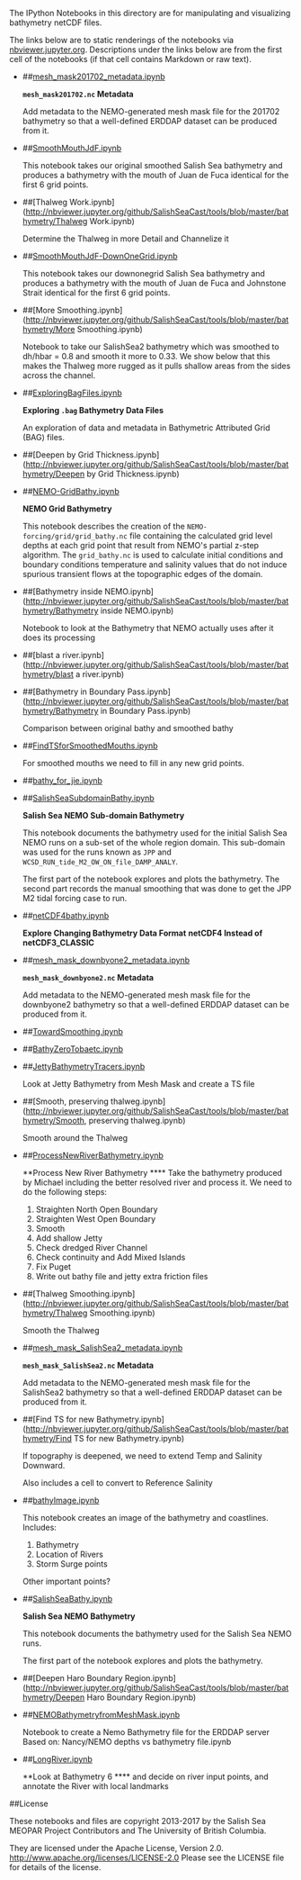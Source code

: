 The IPython Notebooks in this directory are for manipulating
and visualizing bathymetry netCDF files.

The links below are to static renderings of the notebooks via
[nbviewer.jupyter.org](http://nbviewer.jupyter.org/).
Descriptions under the links below are from the first cell of the notebooks
(if that cell contains Markdown or raw text).

* ##[mesh_mask201702_metadata.ipynb](http://nbviewer.jupyter.org/github/SalishSeaCast/tools/blob/master/bathymetry/mesh_mask201702_metadata.ipynb)

    **`mesh_mask201702.nc` Metadata**

    Add metadata to the NEMO-generated mesh mask file for the 201702 bathymetry
    so that a well-defined ERDDAP dataset can be produced from it.

* ##[SmoothMouthJdF.ipynb](http://nbviewer.jupyter.org/github/SalishSeaCast/tools/blob/master/bathymetry/SmoothMouthJdF.ipynb)

    This notebook takes our original smoothed Salish Sea bathymetry and produces a bathymetry with the mouth of Juan de Fuca identical for the first 6 grid points.

* ##[Thalweg Work.ipynb](http://nbviewer.jupyter.org/github/SalishSeaCast/tools/blob/master/bathymetry/Thalweg Work.ipynb)

    Determine the Thalweg in more Detail and Channelize it

* ##[SmoothMouthJdF-DownOneGrid.ipynb](http://nbviewer.jupyter.org/github/SalishSeaCast/tools/blob/master/bathymetry/SmoothMouthJdF-DownOneGrid.ipynb)

    This notebook takes our downonegrid Salish Sea bathymetry and produces a bathymetry with the mouth of Juan de Fuca and Johnstone Strait identical for the first 6 grid points.

* ##[More Smoothing.ipynb](http://nbviewer.jupyter.org/github/SalishSeaCast/tools/blob/master/bathymetry/More Smoothing.ipynb)

    Notebook to take our SalishSea2 bathymetry which was smoothed to dh/hbar = 0.8 and smooth it more to 0.33.
    We show below that this makes the Thalweg more rugged as it pulls shallow areas from the sides across the channel.

* ##[ExploringBagFiles.ipynb](http://nbviewer.jupyter.org/github/SalishSeaCast/tools/blob/master/bathymetry/ExploringBagFiles.ipynb)

    **Exploring `.bag` Bathymetry Data Files**

    An exploration of data and metadata in Bathymetric Attributed Grid (BAG) files.

* ##[Deepen by Grid Thickness.ipynb](http://nbviewer.jupyter.org/github/SalishSeaCast/tools/blob/master/bathymetry/Deepen by Grid Thickness.ipynb)

* ##[NEMO-GridBathy.ipynb](http://nbviewer.jupyter.org/github/SalishSeaCast/tools/blob/master/bathymetry/NEMO-GridBathy.ipynb)

    **NEMO Grid Bathymetry**

    This notebook describes the creation
    of the `NEMO-forcing/grid/grid_bathy.nc` file
    containing the calculated grid level depths at each grid point
    that result from NEMO's partial z-step algorithm.
    The `grid_bathy.nc` is used to calculate initial conditions
    and boundary conditions temperature and salinity values that do not
    induce spurious transient flows at the topographic edges of the domain.

* ##[Bathymetry inside NEMO.ipynb](http://nbviewer.jupyter.org/github/SalishSeaCast/tools/blob/master/bathymetry/Bathymetry inside NEMO.ipynb)

    Notebook to look at the Bathymetry that NEMO actually uses after it does its processing

* ##[blast a river.ipynb](http://nbviewer.jupyter.org/github/SalishSeaCast/tools/blob/master/bathymetry/blast a river.ipynb)

* ##[Bathymetry in Boundary Pass.ipynb](http://nbviewer.jupyter.org/github/SalishSeaCast/tools/blob/master/bathymetry/Bathymetry in Boundary Pass.ipynb)

    Comparison between original bathy and smoothed bathy

* ##[FindTSforSmoothedMouths.ipynb](http://nbviewer.jupyter.org/github/SalishSeaCast/tools/blob/master/bathymetry/FindTSforSmoothedMouths.ipynb)

    For smoothed mouths we need to fill in any new grid points.

* ##[bathy_for_jie.ipynb](http://nbviewer.jupyter.org/github/SalishSeaCast/tools/blob/master/bathymetry/bathy_for_jie.ipynb)

* ##[SalishSeaSubdomainBathy.ipynb](http://nbviewer.jupyter.org/github/SalishSeaCast/tools/blob/master/bathymetry/SalishSeaSubdomainBathy.ipynb)

    **Salish Sea NEMO Sub-domain Bathymetry**

    This notebook documents the bathymetry used for the
    initial Salish Sea NEMO runs on a sub-set of the whole region domain.
    This sub-domain was used for the runs known as `JPP`
    and `WCSD_RUN_tide_M2_OW_ON_file_DAMP_ANALY`.

    The first part of the notebook explores and plots the bathymetry.
    The second part records the manual smoothing that was done to
    get the JPP M2 tidal forcing case to run.

* ##[netCDF4bathy.ipynb](http://nbviewer.jupyter.org/github/SalishSeaCast/tools/blob/master/bathymetry/netCDF4bathy.ipynb)

    **Explore Changing Bathymetry Data Format**
    **netCDF4 Instead of netCDF3_CLASSIC**

* ##[mesh_mask_downbyone2_metadata.ipynb](http://nbviewer.jupyter.org/github/SalishSeaCast/tools/blob/master/bathymetry/mesh_mask_downbyone2_metadata.ipynb)

    **`mesh_mask_downbyone2.nc` Metadata**

    Add metadata to the NEMO-generated mesh mask file for the downbyone2 bathymetry
    so that a well-defined ERDDAP dataset can be produced from it.

* ##[TowardSmoothing.ipynb](http://nbviewer.jupyter.org/github/SalishSeaCast/tools/blob/master/bathymetry/TowardSmoothing.ipynb)

* ##[BathyZeroTobaetc.ipynb](http://nbviewer.jupyter.org/github/SalishSeaCast/tools/blob/master/bathymetry/BathyZeroTobaetc.ipynb)

* ##[JettyBathymetryTracers.ipynb](http://nbviewer.jupyter.org/github/SalishSeaCast/tools/blob/master/bathymetry/JettyBathymetryTracers.ipynb)

    Look at Jetty Bathymetry from Mesh Mask and create a TS file

* ##[Smooth, preserving thalweg.ipynb](http://nbviewer.jupyter.org/github/SalishSeaCast/tools/blob/master/bathymetry/Smooth, preserving thalweg.ipynb)

    Smooth around the Thalweg

* ##[ProcessNewRiverBathymetry.ipynb](http://nbviewer.jupyter.org/github/SalishSeaCast/tools/blob/master/bathymetry/ProcessNewRiverBathymetry.ipynb)

    **Process New River Bathymetry ****
    Take the bathymetry produced by Michael including the better resolved river and process it.
    We need to do the following steps:
    1. Straighten North Open Boundary
    2. Straighten West Open Boundary
    3. Smooth
    4. Add shallow Jetty
    5. Check dredged River Channel
    6. Check continuity and Add Mixed Islands
    7. Fix Puget
    8. Write out bathy file and jetty extra friction files

* ##[Thalweg Smoothing.ipynb](http://nbviewer.jupyter.org/github/SalishSeaCast/tools/blob/master/bathymetry/Thalweg Smoothing.ipynb)

    Smooth the Thalweg

* ##[mesh_mask_SalishSea2_metadata.ipynb](http://nbviewer.jupyter.org/github/SalishSeaCast/tools/blob/master/bathymetry/mesh_mask_SalishSea2_metadata.ipynb)

    **`mesh_mask_SalishSea2.nc` Metadata**

    Add metadata to the NEMO-generated mesh mask file for the SalishSea2 bathymetry
    so that a well-defined ERDDAP dataset can be produced from it.

* ##[Find TS for new Bathymetry.ipynb](http://nbviewer.jupyter.org/github/SalishSeaCast/tools/blob/master/bathymetry/Find TS for new Bathymetry.ipynb)

    If topography is deepened, we need to extend Temp and Salinity Downward.

    Also includes a cell to convert to Reference Salinity

* ##[bathyImage.ipynb](http://nbviewer.jupyter.org/github/SalishSeaCast/tools/blob/master/bathymetry/bathyImage.ipynb)

    This notebook creates an image of the bathymetry and coastlines. Includes:

    1. Bathymetry
    2. Location of Rivers
    3. Storm Surge points

    Other important points?

* ##[SalishSeaBathy.ipynb](http://nbviewer.jupyter.org/github/SalishSeaCast/tools/blob/master/bathymetry/SalishSeaBathy.ipynb)

    **Salish Sea NEMO Bathymetry**

    This notebook documents the bathymetry used for the Salish Sea NEMO runs.

    The first part of the notebook explores and plots the bathymetry.

* ##[Deepen Haro Boundary Region.ipynb](http://nbviewer.jupyter.org/github/SalishSeaCast/tools/blob/master/bathymetry/Deepen Haro Boundary Region.ipynb)

* ##[NEMOBathymetryfromMeshMask.ipynb](http://nbviewer.jupyter.org/github/SalishSeaCast/tools/blob/master/bathymetry/NEMOBathymetryfromMeshMask.ipynb)

    Notebook to create a Nemo Bathymetry file for the ERDDAP server
    Based on:
    Nancy/NEMO depths vs bathymetry file.ipynb

* ##[LongRiver.ipynb](http://nbviewer.jupyter.org/github/SalishSeaCast/tools/blob/master/bathymetry/LongRiver.ipynb)

    **Look at Bathymetry 6 ****
    and decide on river input points, and annotate the River with local landmarks


##License

These notebooks and files are copyright 2013-2017
by the Salish Sea MEOPAR Project Contributors
and The University of British Columbia.

They are licensed under the Apache License, Version 2.0.
http://www.apache.org/licenses/LICENSE-2.0
Please see the LICENSE file for details of the license.

